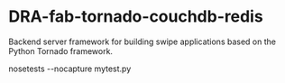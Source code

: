 DRA-fab-tornado-couchdb-redis
===========

Backend server framework for building swipe applications 
based on the Python Tornado framework.


nosetests --nocapture mytest.py
